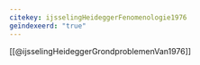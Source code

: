 ```yaml
---
citekey: ijsselingHeideggerFenomenologie1976
geïndexeerd: "true"
---
```

[[@ijsselingHeideggerGrondproblemenVan1976]]
